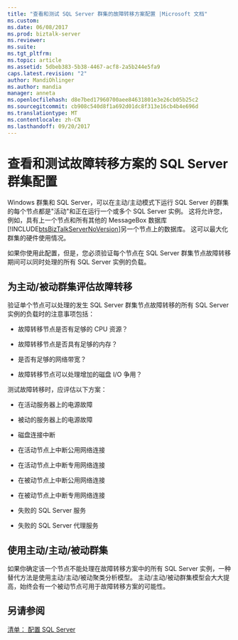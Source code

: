 ```yaml
---
title: "查看和测试 SQL Server 群集的故障转移方案配置 |Microsoft 文档"
ms.custom: 
ms.date: 06/08/2017
ms.prod: biztalk-server
ms.reviewer: 
ms.suite: 
ms.tgt_pltfrm: 
ms.topic: article
ms.assetid: 5dbeb383-5b38-4467-acf8-2a5b244e5fa9
caps.latest.revision: "2"
author: MandiOhlinger
ms.author: mandia
manager: anneta
ms.openlocfilehash: d8e7bed17960700aee84631801e3e26cb05b25c2
ms.sourcegitcommit: cb908c540d8f1a692d01dc8f313e16cb4b4e696d
ms.translationtype: MT
ms.contentlocale: zh-CN
ms.lasthandoff: 09/20/2017
---
```

# <a name="reviewing-and-testing-sql-server-cluster-configuration-for-failover-scenarios"></a>查看和测试故障转移方案的 SQL Server 群集配置
Windows 群集和 SQL Server，可以在主动/主动模式下运行 SQL Server 的群集的每个节点都是"活动"和正在运行一个或多个 SQL Server 实例。 这将允许您，例如，具有上一个节点和所有其他的 MessageBox 数据库[!INCLUDE[btsBizTalkServerNoVersion](../includes/btsbiztalkservernoversion-md.md)]另一个节点上的数据库。 这可以最大化群集的硬件使用情况。  
  
 如果你使用此配置，但是，您必须验证每个节点在 SQL Server 群集节点故障转移期间可以同时处理的所有 SQL Server 实例的负载。  
  
## <a name="evaluating-failover-for-an-activeactive-cluster"></a>为主动/被动群集评估故障转移  
 验证单个节点可以处理的发生 SQL Server 群集节点故障转移的所有 SQL Server 实例的负载时的注意事项包括：  
  
-   故障转移节点是否有足够的 CPU 资源？  
  
-   故障转移节点是否具有足够的内存？  
  
-   是否有足够的网络带宽？  
  
-   故障转移节点可以处理增加的磁盘 I/O 争用？  
  
 测试故障转移时，应评估以下方案：  
  
-   在活动服务器上的电源故障  
  
-   被动的服务器上的电源故障  
  
-   磁盘连接中断  
  
-   在活动节点上中断公用网络连接  
  
-   在活动节点上中断专用网络连接  
  
-   在被动节点上中断公用网络连接  
  
-   在被动节点上中断专用网络连接  
  
-   失败的 SQL Server 服务  
  
-   失败的 SQL Server 代理服务  
  
## <a name="using-an-activeactivepassive-cluster"></a>使用主动/主动/被动群集  
 如果你确定该一个节点不能处理在故障转移方案中的所有 SQL Server 实例，一种替代方法是使用主动/主动/被动聚类分析模型。 主动/主动/被动群集模型会大大提高，始终会有一个被动节点可用于故障转移方案的可能性。  
  
## <a name="see-also"></a>另请参阅  
 [清单： 配置 SQL Server](~/technical-guides/checklist-configuring-sql-server.md)